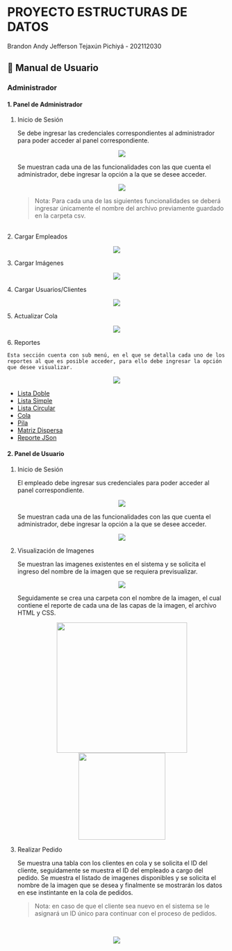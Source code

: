 # **PROYECTO ESTRUCTURAS DE DATOS**

Brandon Andy Jefferson Tejaxún Pichiyá - 202112030

## 📌 **Manual de Usuario**

### Administrador

#### 1. **Panel de Administrador**

1. Inicio de Sesión

    Se debe ingresar las credenciales correspondientes al administrador para poder acceder al panel correspondiente.

   <p align="center">
        <img src="img/1.png" width="XXXpx">
    </p>

   Se muestran cada una de las funcionalidades con las que cuenta el administrador, debe ingresar la opción a la que se desee acceder.

   <p align="center">
        <img src="img/2.png" width="XXXpx">
    </p>

   > Nota: Para cada una de las siguientes funcionalidades se deberá ingresar únicamente el nombre del archivo previamente guardado en la carpeta csv.
   >

<br>
2. Cargar Empleados
    <p align="center">
        <img src="img/4.png" width="XXXpx">
    </p>
3. Cargar Imágenes
    <p align="center">
        <img src="img/5.png" width="XXXpx">
    </p>
4. Cargar Usuarios/Clientes
    <p align="center">
        <img src="img/6.png" width="XXXpx">
    </p>
5. Actualizar Cola
    <p align="center">
        <img src="img/7.png" width="XXXpx">
    </p>
6. Reportes

    Esta sección cuenta con sub menú, en el que se detalla cada uno de los reportes al que es posible acceder, para ello debe ingresar la opción que desee visualizar.
    
<p align="center">
    <img src="img/14.png" width="XXXpx">
</p>

*  [Lista Doble](./Reportes/ListaDoble.pdf)
*  [Lista Simple](./Reportes/ListaSimple.pdf)
*  [Lista Circular](./Reportes/ListaCircular.pdf)
*  [Cola](./Reportes/Cola.pdf)
*  [Pila](./Reportes/Pila.pdf)
*  [Matriz Dispersa](./deadpool/cuerpo.pdf)
*  [Reporte JSon](./Reportes/ReporteJSON.json)

#### 2. **Panel de Usuario**

1. Inicio de Sesión

   El empleado debe ingresar sus credenciales para poder acceder al panel correspondiente.

   <p align="center">
        <img src="img/8.png" width="XXXpx">
    </p>

   Se muestran cada una de las funcionalidades con las que cuenta el administrador, debe ingresar la opción a la que se desee acceder.

   <p align="center">
        <img src="img/9.png" width="XXXpx">
    </p>
2. Visualización de Imagenes

   Se muestran las imagenes existentes en el sistema y se solicita el ingreso del nombre de la imagen que se requiera previsualizar.

   <p align="center">
        <img src="img/10.png" width="XXXpx">
    </p>

   Seguidamente se crea una carpeta con el nombre de la imagen, el cual contiene el reporte de cada una de las capas de la imagen, el archivo HTML y CSS.

   <p align="center">
        <img src="img/11.png" width="300px">
        <img src="img/12.png" width="200px">
    </p>
3. Realizar Pedido

   Se muestra una tabla con los clientes en cola y se solicita el ID del cliente, seguidamente se muestra el ID del empleado a cargo del pedido. Se muestra el listado de imagenes disponibles y se solicita el nombre de la imagen que se desea y finalmente se mostrarán los datos en ese instintante en la cola de pedidos.

   > Nota: en caso de que el cliente sea nuevo en el sistema se le asignará un ID único para continuar con el proceso de pedidos.
   >

<br>
    <p align="center">
        <img src="img/13.png" width="XXXpx">
    </p>
